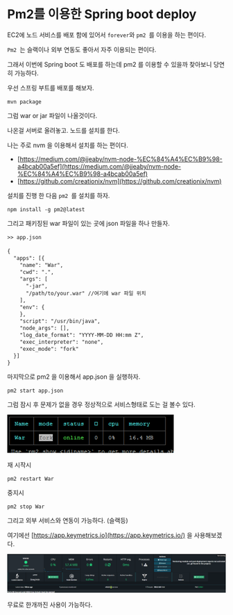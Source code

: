 # Pm2를 이용한 Spring boot deploy



EC2에 노드 서비스를 배포 함에 있어서 `forever`와 `pm2 `를 이용을 하는 편이다. 

`Pm2 `는 슬랙이나 외부 연동도 좋아서 자주 이용되는 편이다. 

그래서 이번에 Spring boot 도 배포를 하는데 pm2 를 이용할 수 있을까 찾아보니 당연히 가능하다. 

우선 스프링 부트를 배포를 해보자. 

```
mvn package
```

그럼 war or jar 파일이 나올것이다. 

나온걸 서버로 올려놓고. 노드를 설치를 한다. 

나는 주로 nvm 을 이용해서 설치를 하는 편이다. 

* [https://medium.com/@jjeaby/nvm-node-%EC%84%A4%EC%B9%98-a4bcab00a5ef](https://medium.com/@jjeaby/nvm-node-%EC%84%A4%EC%B9%98-a4bcab00a5ef)
* [https://github.com/creationix/nvm](https://github.com/creationix/nvm)

설치를 진행 한 다음 `pm2 `를 설치를 하자. 

```
npm install -g pm2@latest
```

그리고 패키징된 war 파일이 있는 곳에 json 파일을 하나 만들자. 

```
>> app.json

{
  "apps": [{
    "name": "War",
    "cwd": ".",
    "args": [
      "-jar",
      "/path/to/your.war" //여기에 war 파일 위치
    ],
    "env": {
    },
    "script": "/usr/bin/java",
    "node_args": [],
    "log_date_format": "YYYY-MM-DD HH:mm Z",
    "exec_interpreter": "none",
    "exec_mode": "fork"
  }]
}

```

마지막으로 pm2 을 이용해서 app.json 을 실행하자. 

```
pm2 start app.json
```

그럼 잠시 후 문제가 없을 경우 정상적으로 서비스형태로 도는 걸 볼수 있다. 

![](/assets/spring_boot_war1.png)

재 시작시

```
pm2 restart War
```

중지시

```
pm2 stop War
```

그리고 외부 서비스와 연동이 가능하다. \(슬랙등\)

여기에선 [https://app.keymetrics.io](https://app.keymetrics.io/) 을 사용해보겠다. 

![](/assets/spring_boot_pm2_2.png)

무료로 한개까진 사용이 가능하다. 

